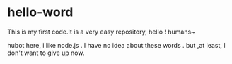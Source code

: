# hello-word
This is my first code.It is a very easy repository,
hello ! humans~

hubot here, i like node.js .
I have no idea about these words .
but ,at least, I don't want to give up now.
